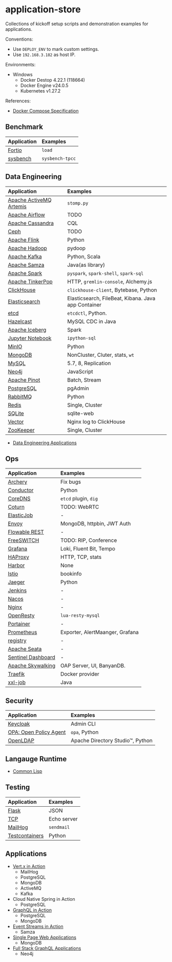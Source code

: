 # application-store
Collections of kickoff setup scripts and demonstration examples for applications.

Conventions:

- Use `DEPLOY_ENV` to mark custom settings.
- Use `192.168.3.182` as host IP.

Environments:

- Windows
  - Docker Destop 4.22.1 (118664)
  - Docker Engine v24.0.5
  - Kubernetes v1.27.2

References:
- [Docker Compose Specification](https://github.com/compose-spec/compose-spec)

## Benchmark

| Application                                  | Examples        |
| :------------------------------------------- | :-------------- |
| [Fortio](./benchmark/fortio/fortio.md)       | `load`          |
| [sysbench](./benchmark/sysbench/sysbench.md) | `sysbench-tpcc` |

## Data Engineering

| Application                                                      | Examples                                            |
| :--------------------------------------------------------------- | :-------------------------------------------------- |
| [Apache ActiveMQ Artemis](./data-engineering/activemq/README.md) | `stomp.py`                                          |
| [Apache Airflow](./data-engineering/airflow/airflow.md)          | TODO                                                |
| [Apache Cassandra](./data-engineering/cassandra/README.md)       | CQL                                                 |
| [Ceph](./data-engineering/ceph/README.md)                        | TODO                                                |
| [Apache Flink](./data-engineering/flink/flink.md)                | Python                                              |
| [Apache Hadoop](./data-engineering/hadoop/README.md)             | pydoop                                              |
| [Apache Kafka](./data-engineering/kafka/kafka.md)                | Python, Scala                                       |
| [Apache Samza](./data-engineering/samza/README.md)               | Java(as library)                                    |
| [Apache Spark](./data-engineering/spark/spark.md)                | `pyspark`, `spark-shell`, `spark-sql`               |
| [Apache TinkerPop](./data-engineering/tinkerpop/README.md)       | HTTP, `gremlin-console`, Alchemy.js                 |
| [ClickHouse](./data-engineering/clickhouse/README.md)            | `clickhouse-client`, Bytebase, Python               |
| [Elasticsearch](./data-engineering/elastic/elastic.md)           | Elasticsearch, FileBeat, Kibana. Java app Container |
| [etcd](./data-engineering/etcd/etcd.md)                          | `etcdctl`, Python.                                  |
| [Hazelcast](./data-engineering/hazelcast/README.md)              | MySQL CDC in Java                                   |
| [Apache Iceberg](./data-engineering/iceberg/README.md)           | Spark                                               |
| [Jupyter Notebook](./data-engineering/jupyter/jupyter.md)        | `ipython-sql`                                       |
| [MinIO](./data-engineering/minio/minio.md)                       | Python                                              |
| [MongoDB](./data-engineering/mongodb/README.md)                  | NonCluster, Cluter, stats, `wt`                     |
| [MySQL](./data-engineering/mysql/README.md)                      | 5.7, 8, Replication                                 |
| [Neo4j](./data-engineering/neo4j/README.md)                      | JavaScript                                          |
| [Apache Pinot](./data-engineering/pinot/README.md)               | Batch, Stream                                       |
| [PostgreSQL](./data-engineering/postgresql/README.md)            | pgAdmin                                             |
| [RabbitMQ](./data-engineering/rabbitmq/rabbitmq.md)              | Python                                              |
| [Redis](./data-engineering/redis/README.md)                      | Single, Cluster                                     |
| [SQLite](./data-engineering/sqlite/README.md)                    | sqlite-web                                          |
| [Vector](./data-engineering/vector/README.md)                    | Nginx log to ClickHouse                             |
| [ZooKeeper](./data-engineering/zookeeper/zookeeper.md)           | Single, Cluster                                     |

- [Data Engineering Applications](./data-engineering/_applications/README.md)

## Ops

| Application                                         | Examples                        |
| :-------------------------------------------------- | :------------------------------ |
| [Archery](./ops/archery/archery.md)                 | Fix bugs                        |
| [Conductor](./ops/conductor/conductor.md)           | Python                          |
| [CoreDNS](./ops/coredns/coredns.md)                 | `etcd` plugin, `dig`            |
| [Coturn](./ops/coturn/coturn.md)                    | TODO: WebRTC                    |
| [ElasticJob](./ops/elasticjob/elasticjob.md)        | -                               |
| [Envoy](./ops/envoy/envoy.md)                       | MongoDB, httpbin, JWT Auth      |
| [Flowable REST](./ops/flowable/flowable.md)         | -                               |
| [FreeSWITCH](./ops/freeswitch/freeswitch.md)        | TODO: RIP, Conference           |
| [Grafana](./ops/grafana/grafana.md)                 | Loki, Fluent Bit, Tempo         |
| [HAProxy](./ops/haproxy/haproxy.md)                 | HTTP, TCP, stats                |
| [Harbor](./ops/harbor/harbor.md)                    | None                            |
| [Istio](./ops/istio/istio.md)                       | bookinfo                        |
| [Jaeger](./ops/jaeger/jaeger.md)                    | Python                          |
| [Jenkins](./ops/jenkins/jenkins.md)                 | -                               |
| [Nacos](./ops/nacos/nacos.md)                       | -                               |
| [Nginx](./ops/nginx/nginx.md)                       | -                               |
| [OpenResty](./ops/openresty/openresty.md)           | `lua-resty-mysql`               |
| [Portainer](./ops/portainer/portainer.md)           | -                               |
| [Prometheus](./ops/prometheus/prometheus.md)        | Exporter, AlertMaanger, Grafana |
| [registry](./ops/registry/registry.md)              | -                               |
| [Apache Seata](./ops/seata/seata.md)                | -                               |
| [Sentinel Dashboard](./ops/sentinel/sentinel.md)    | -                               |
| [Apache Skywalking](./ops/skywalking/skywalking.md) | OAP Server, UI, BanyanDB.       |
| [Traefik](./ops/traefik/traefik.md)                 | Docker provider                 |
| [xxl-job](./ops/xxljob/xxljob.md)                   | Java                            |

## Security

| Application                                     | Examples                         |
| :---------------------------------------------- | :------------------------------- |
| [Keycloak](./security/keycloak/keycloak.md)     | Admin CLI                        |
| [OPA: Open Policy Agent](./security/opa/opa.md) | `opa`, Python                    |
| [OpenLDAP](./security/openldap/openldap.md)     | Apache Directory Studio™, Python |

## Langauge Runtime

- [Common Lisp](./language-runtime/common-lisp/README.md)

## Testing

| Application                                                  | Examples    |
| :----------------------------------------------------------- | :---------- |
| [Flask](./testing/flask/flask.md)                            | JSON        |
| [TCP](./testing/tcp-echo/README.md)                          | Echo server |
| [MailHog](./testing/mailhog/mailhog.md)                      | `sendmail`  |
| [Testcontainers](./testing/testcontainers/testcontainers.md) | Python      |

## Applications

- [Vert.x in Action](https://github.com/zhoujiagen/learning-cloudnative/tree/main/compute/java-reactive/vertx/vertx-in-action-application/ops/components)
  - MailHog
  - PostgreSQL
  - MongoDB
  - ActiveMQ
  - Kafka
- Cloud Native Spring in Action
  - PostgreSQL
- [GraphQL in Action](https://github.com/zhoujiagen/learning-cloudnative/tree/main/networking/graphql/ex-azdev/ops)
  - PostgreSQL
  - MongoDB
- [Event Streams in Action](https://github.com/zhoujiagen/learning-cloudnative/tree/main/compute/event-streams/event-streams-in-action)
  - Samza
- [Single Page Web Applications](https://github.com/zhoujiagen/learning-frontend-stack/tree/main/spa/spa-server/ops)
  - MongoDB
- [Full Stack GraphQL Applications](https://github.com/zhoujiagen/learning-cloudnative/tree/main/networking/graphql/full-stack-graphql-applications)
  - Neo4j